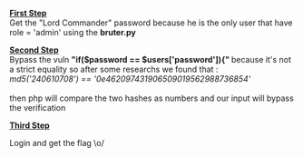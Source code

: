 <b><u>First Step</u></b> <br>
Get the "Lord Commander"  password because he is the only user that have role = 'admin'  using the <b>bruter.py </b><br>

<b><u>Second Step</u></b><br>
Bypass the vuln <b>"if($password == $users['password']){" </b>because it's not a strict equality 
so after some researchs we found that : <br>
<i>md5('240610708') == '0e462097431906509019562988736854' </i><br><br>
then php will compare the two hashes as numbers and our input will bypass the verification <br>

<b><u>Third Step </u></b><br>

Login and get the flag \o/ 

